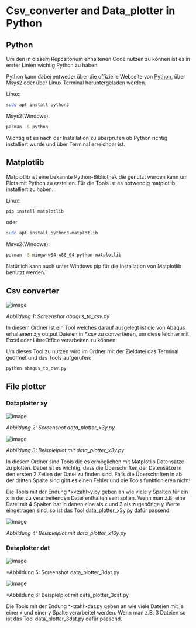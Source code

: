 # Csv\_converter and Data\_plotter in Python 

## Python

Um den in diesem Repositorium enhaltenen Code nutzen zu können ist es in erster Linien wichtig Python zu haben.

Python kann dabei entweder über die offizielle Webseite von [Python](https://www.python.org/), über Msys2 oder über Linux Terminal heruntergeladen werden.

Linux: 

```bash
sudo apt install python3
```

Msys2(Windows):

```bash
pacman -S python
```

Wichtig ist es nach der Installation zu überprüfen ob Python richtig installiert wurde und über Terminal erreichbar ist.

## Matplotlib

Matplotlib ist eine bekannte Python-Bibliothek die genutzt werden kann um Plots mit Python zu erstellen. Für die Tools ist es notwendig matplotlib installiert zu haben.

Linux:

```bash
pip install matplotlib
```

oder

```bash
sudo apt install python3-matplotlib
```

Msys2(Windows):

```bash
pacman -S mingw-w64-x86_64-python-matplotlib
```

Natürlich kann auch unter Windows pip für die Installation von Matplotlib benutzt werden.

## Csv converter

![image](images/csv_converter.png)

*Abbildung 1: Screenshot abaqus_to_csv.py*

In diesem Ordner ist ein Tool welches darauf ausgelegt ist die von Abaqus erhaltenen x,y output Dateien in \*.csv zu convertieren, um diese leichter mit Excel oder LibreOffice verarbeiten zu können.

Um dieses Tool zu nutzen wird im Ordner mit der Zieldatei das Terminal geöffnet und das Tools aufgerufen:

```bash
python abaqus_to_csv.py
```

## File plotter

### Dataplotter xy

![image](images/data_plotter_x3y.png)

*Abbildung 2: Screenshot data_plotter_x3y.py*

![image](images/brandkurven.png)

*Abbildung 3: Beispielplot mit data_plotter_x3y.py*

In diesem Ordner sind Tools die es ermöglichen mit Matplotlib Datensätze zu plotten. Dabei ist es wichtig, dass die Überschriften der Datensätze in den ersten 2 Zeilen der Datei zu finden sind. Falls die Überschriften in ab der dritten Spalte sind gibt es einen Fehler und die Tools funktionieren nicht!

Die Tools mit der Endung \*x\<zahl\>y.py geben an wie viele y Spalten für ein x in der zu verarbeitenden Datei enthalten sein sollen. Wenn man z.B. eine Datei mit 4 Spalten hat in denen eine als x und 3 als zugehörige y Werte eingetragen sind, so ist das Tool data\_plotter\_x3y.py dafür passend.

![image](images/diagram_beton_r60.png)

*Abbildung 4: Beispielplot mit data_plotter_x16y.py*

### Dataplotter dat

![image](images/data_plotter_3dat.png)

*Abbildung 5: Screenshot data_plotter_3dat.py

![image](images/vergleich_3p.png)

*Abbildung 6: Beispielplot mit data_plotter_3dat.py

Die Tools mit der Endung \*\<zahl\>dat.py geben an wie viele Dateien mit je einer x und einer y Spalte verarbeitet werden. Wenn man z.B. 3 Dateien so ist das Tool data\_plotter\_3dat.py dafür passend.


